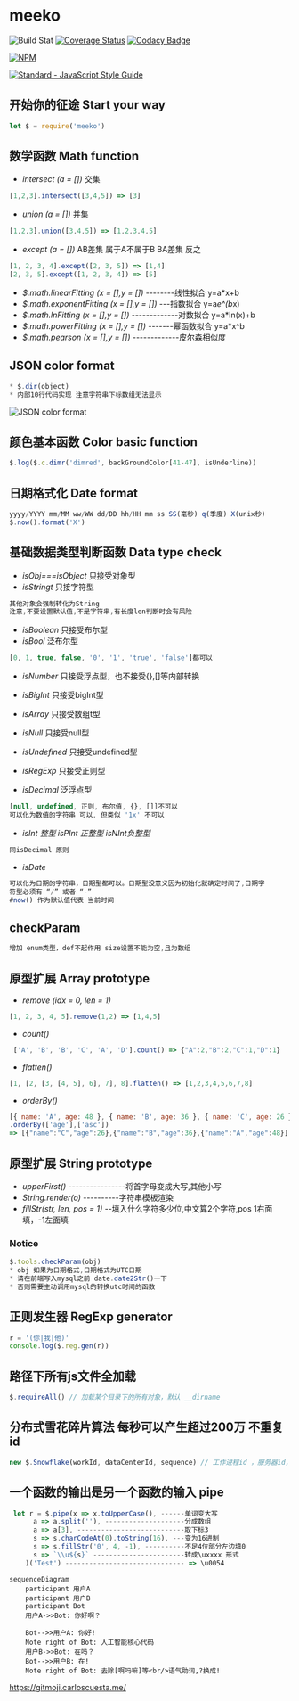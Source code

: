 # meeko
![Build Stat](https://api.travis-ci.org/kongnet/meeko.svg?branch=master)
[![Coverage Status](https://coveralls.io/repos/github/kongnet/meeko/badge.svg?branch=master)](https://coveralls.io/github/kongnet/meeko?branch=master)
[![Codacy Badge](https://api.codacy.com/project/badge/Grade/fb7f44bf54b742ec97db7c17f49ceb4c)](https://www.codacy.com/app/9601698/meeko?utm_source=github.com&amp;utm_medium=referral&amp;utm_content=kongnet/meeko&amp;utm_campaign=Badge_Grade)

[![NPM](https://nodei.co/npm/meeko.png?downloads=true&stars=true)](https://nodei.co/npm/meeko/)

[![Standard - JavaScript Style Guide](https://cdn.rawgit.com/feross/standard/master/badge.svg)](https://github.com/kongnet/meeko)

## 开始你的征途 Start your way
``` js
let $ = require('meeko')
```

## 数学函数 Math function
* *intersect (a = [])* 交集
``` js
[1,2,3].intersect([3,4,5]) => [3]
```
* *union (a = [])* 并集
``` js
[1,2,3].union([3,4,5]) => [1,2,3,4,5]
```
* *except (a = [])* AB差集 属于A不属于B BA差集 反之
``` js
[1, 2, 3, 4].except([2, 3, 5]) => [1,4]
[2, 3, 5].except([1, 2, 3, 4]) => [5]
```
* *$.math.linearFitting (x = [],y = [])* --------线性拟合 y=a*x+b
* *$.math.exponentFitting (x = [],y = [])* ---指数拟合 y=a*e^(b*x)
* *$.math.lnFitting (x = [],y = [])* -------------对数拟合 y=a*ln(x)+b
* *$.math.powerFitting (x = [],y = [])* -------幂函数拟合 y=a*x^b
* *$.math.pearson (x = [],y = [])* -------------皮尔森相似度

## JSON color format
``` js
* $.dir(object)
* 内部10行代码实现 注意字符串下标数组无法显示
```

![JSON color format](https://github.com/kongnet/meeko/raw/master/screenShot/jsonFormat.png)

## 颜色基本函数 Color basic function
``` js
$.log($.c.dimr('dimred', backGroundColor[41-47], isUnderline))
```
## 日期格式化 Date format
``` js
yyyy/YYYY mm/MM ww/WW dd/DD hh/HH mm ss SS(毫秒) q(季度) X(unix秒)
$.now().format('X')
```
## 基础数据类型判断函数 Data type check
* *isObj===isObject* 只接受对象型
* *isStringt* 只接字符型
``` js
其他对象会强制转化为String
注意,不要设置默认值,不是字符串,有长度len判断时会有风险
```
* *isBoolean* 只接受布尔型
* *isBool* 泛布尔型
``` js
[0, 1, true, false, '0', '1', 'true', 'false']都可以
```
* *isNumber* 只接受浮点型，也不接受{},[]等内部转换
* *isBigInt* 只接受bigInt型
* *isArray* 只接受数组t型
* *isNull* 只接受null型
* *isUndefined* 只接受undefined型
* *isRegExp* 只接受正则型

* *isDecimal* 泛浮点型
``` js
[null, undefined, 正则, 布尔值, {}, []]不可以
可以化为数值的字符串 可以, 但类似 '1x' 不可以
```
* *isInt 整型 isPInt 正整型 isNInt负整型*
``` js
同isDecimal 原则
```
* *isDate*
``` js
可以化为日期的字符串，日期型都可以。日期型没意义因为初始化就确定时间了,日期字
符型必须有 “/” 或者 “-”
#now() 作为默认值代表 当前时间
```
## checkParam
``` js
增加 enum类型，def不起作用 size设置不能为空,且为数组
```

## 原型扩展 Array prototype
* *remove (idx = 0, len = 1)*
``` js
[1, 2, 3, 4, 5].remove(1,2) => [1,4,5]
```
* *count()*
``` js
 ['A', 'B', 'B', 'C', 'A', 'D'].count() => {"A":2,"B":2,"C":1,"D":1}
```
* *flatten()*
``` js
[1, [2, [3, [4, 5], 6], 7], 8].flatten() => [1,2,3,4,5,6,7,8]
```
* *orderBy()*
``` js
[{ name: 'A', age: 48 }, { name: 'B', age: 36 }, { name: 'C', age: 26 }]
.orderBy(['age'],['asc'])
=> [{"name":"C","age":26},{"name":"B","age":36},{"name":"A","age":48}] 默认升序
```
## 原型扩展 String prototype
* *upperFirst()* ----------------将首字母变成大写,其他小写
* *String.render(o)* ----------字符串模板渲染
* *fillStr(str, len, pos = 1)* --填入什么字符多少位,中文算2个字符,pos 1右面填，-1左面填

### Notice
``` js
$.tools.checkParam(obj)
* obj 如果为日期格式,日期格式为UTC日期
* 请在前端写入mysql之前 date.date2Str()一下
* 否则需要主动调用mysql的转换utc时间的函数
```
## 正则发生器 RegExp generator
``` js
r = '(你|我|他)'
console.log($.reg.gen(r))
```
## 路径下所有js文件全加载
``` js
$.requireAll() // 加载某个目录下的所有对象，默认 __dirname
```
## 分布式雪花碎片算法 每秒可以产生超过200万 不重复id
``` js
new $.Snowflake(workId, dataCenterId, sequence) // 工作进程id ，服务器id，开始序号
```
## 一个函数的输出是另一个函数的输入 pipe
``` js
 let r = $.pipe(x => x.toUpperCase(), ------单词变大写
      a => a.split(''), --------------------分成数组
      a => a[3], ---------------------------取下标3
      s => s.charCodeAt(0).toString(16), ---变为16进制
      s => s.fillStr('0', 4, -1), ----------不足4位部分左边填0
      s => `\\u${s}` -----------------------转成\uxxxx 形式
    )('Test') ------------------------------ => \u0054
```
```mermaid
sequenceDiagram
    participant 用户A
    participant 用户B
    participant Bot
    用户A->>Bot: 你好啊？

    Bot-->>用户A: 你好!
    Note right of Bot: 人工智能核心代码
    用户B->>Bot: 在吗？
    Bot-->>用户B: 在!
    Note right of Bot: 去除[啊吗嘛]等<br/>语气助词,?换成!
```

https://gitmoji.carloscuesta.me/

